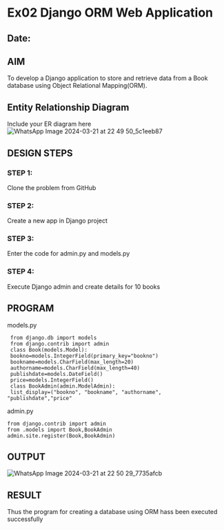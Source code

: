 # Ex02 Django ORM Web Application
## Date: 

## AIM
To develop a Django application to store and retrieve data from a Book database using Object Relational Mapping(ORM).

## Entity Relationship Diagram

Include your ER diagram here
![WhatsApp Image 2024-03-21 at 22 49 50_5c1eeb87](https://github.com/Jayapriya242/ORM/assets/114279259/8f0d2e77-66eb-4046-bba1-fc36b99b70e4)



## DESIGN STEPS

### STEP 1:
Clone the problem from GitHub

### STEP 2:
Create a new app in Django project

### STEP 3:
Enter the code for admin.py and models.py

### STEP 4:
Execute Django admin and create details for 10 books

## PROGRAM
models.py
```
 from django.db import models
 from django.contrib import admin
 class Book(models.Model):
 bookno=models.IntegerField(primary_key="bookno")
 bookname=models.CharField(max_length=20)
 authorname=models.CharField(max_length=40)
 publishdate=models.DateField()
 price=models.IntegerField()
 class BookAdmin(admin.ModelAdmin):
 list_display=("bookno", "bookname", "authorname", "publishdate","price"
```
 admin.py
 ```
 from django.contrib import admin
 from .models import Book,BookAdmin
 admin.site.register(Book,BookAdmin)
```


## OUTPUT
![WhatsApp Image 2024-03-21 at 22 50 29_7735afcb](https://github.com/Jayapriya242/ORM/assets/114279259/5ec9bbbd-0ee0-4655-8ef8-7c027e8ca167)




## RESULT
Thus the program for creating a database using ORM hass been executed successfully
